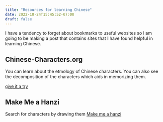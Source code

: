 ```yaml
---
title: "Resources for learning Chinese"
date: 2022-10-24T15:45:52-07:00
draft: false
---
```


I have a tendency to forget about bookmarks to useful websites so I am going
to be making a post that contains sites that I have found helpful in learning
Chinese.

## Chinese-Characters.org
You can learn about the etmology of Chinese characters. You can
also see the decomposition of the characters which aids in memorizing them.

<a href="http://chinese-characters.org/meaning/6/61C2.html">give it a try</a>

## Make Me a Hanzi
Search for characters by drawing them [Make me
  a hanzi](https://makemeahanzi.herokuapp.com/)






